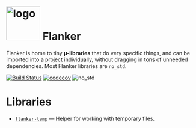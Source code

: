<img src="https://raw.githubusercontent.com/wiki/obsidiandynamics/fulcrum/images/fulcrum-logo.png" width="90px" alt="logo"/> Flanker
===
Flanker is home to tiny **µ-libraries** that do very specific things, and can be imported into a project individually, without dragging in tons of unneeded dependencies. Most Flanker libraries are `no_std`.

[![Build Status](https://img.shields.io/github/workflow/status/obsidiandynamics/flanker/Cargo%20build?style=flat-square&logo=github)](https://github.com/obsidiandynamics/flanker/actions/workflows/master.yml)
[![codecov](https://img.shields.io/codecov/c/github/obsidiandynamics/flanker/master?style=flat-square&logo=codecov)](https://codecov.io/gh/obsidiandynamics/flanker)
![no_std](https://img.shields.io/badge/linking-no__std-9cf?style=flat-square)

# Libraries
* [`flanker-temp`](https://github.com/obsidiandynamics/flanker/tree/master/flanker-temp) — Helper for working with temporary files.